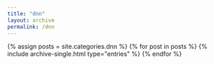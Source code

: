 ```yaml
---
title: "dnn"
layout: archive
permalink: /dnn
---
```

{% assign posts = site.categories.dnn %}
{% for post in posts %}
  {% include archive-single.html type="entries" %}
{% endfor %}
